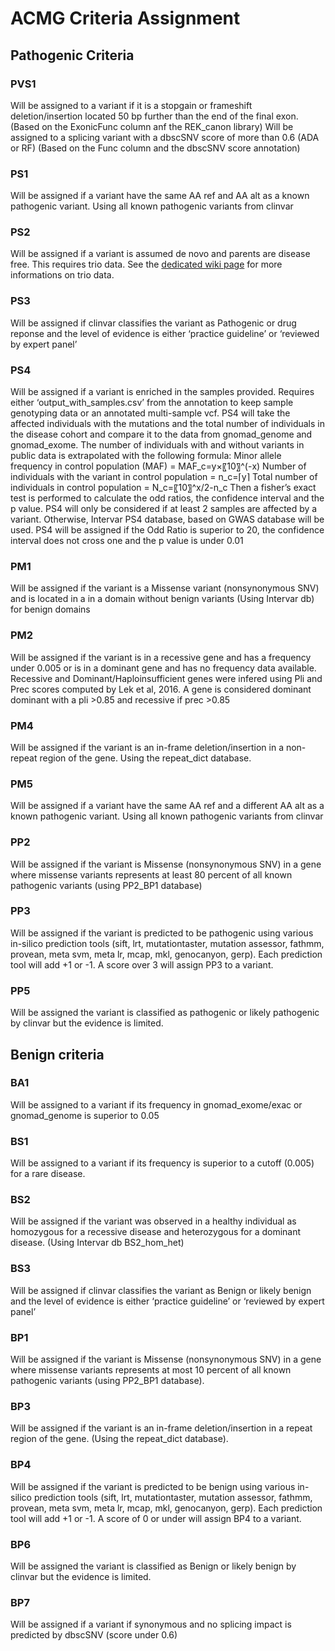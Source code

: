 # ACMG Criteria Assignment

## Pathogenic Criteria

### PVS1
Will be assigned to a variant if it is a stopgain or frameshift deletion/insertion located 50 bp further than the end of the final exon. (Based on the ExonicFunc column anf the REK_canon library) 
Will be assigned to a splicing variant with a dbscSNV score of more than 0.6 (ADA or RF) (Based on the Func column and the dbscSNV score annotation)

### PS1
Will be assigned if a variant have the same AA ref and AA alt as a known pathogenic variant.
Using all known pathogenic variants from clinvar

### PS2
Will be assigned if a variant is assumed de novo and parents are disease free. This requires trio data. See the [dedicated wiki page](https://github.com/a-xavier/tapes/wiki/Trio) for more informations on trio data.

### PS3
Will be assigned if clinvar classifies the variant as Pathogenic or drug reponse and the level of evidence is either ‘practice guideline’ or ‘reviewed by expert panel’

### PS4
Will be assigned if a variant is enriched in the samples provided. Requires either ‘output_with_samples.csv’ from the annotation to keep sample genotyping data or an annotated multi-sample vcf. PS4 will take the affected individuals with the mutations and the total number of individuals in the disease cohort and compare it to the data from gnomad_genome and gnomad_exome.
The number of individuals with and without variants in public data is extrapolated with the following formula:
Minor allele frequency in control population (MAF) = MAF_c=y×〖10〗^(-x)
Number of individuals with the variant in control population = n_c=⌈y⌉
Total number of individuals in control population = N_c=〖10〗^x/2-n_c
Then a fisher’s exact test is performed to calculate the odd ratios, the confidence interval and the p value.
PS4 will only be considered if at least 2 samples are affected by a variant. Otherwise, Intervar PS4 database, based on GWAS database will be used.
PS4 will be assigned if the Odd Ratio is superior to 20, the confidence interval does not cross one and the p value is under 0.01

### PM1
Will be assigned if the variant is a Missense variant (nonsynonymous SNV) and is located in a in a domain without benign variants (Using Intervar db) for benign domains

### PM2
Will be assigned if the variant is in a recessive gene and has a frequency under 0.005 or is in a dominant gene and has no frequency data available. Recessive and Dominant/Haploinsufficient genes were infered using Pli and Prec scores computed by Lek et al, 2016. A gene is considered dominant dominant with a pli >0.85 and recessive if prec >0.85

### PM4
Will be assigned if the variant is an in-frame deletion/insertion in a non-repeat region of the gene. Using the repeat_dict database.

### PM5
Will be assigned if a variant have the same AA ref and  a different AA alt as a known pathogenic variant.
Using all known pathogenic variants from clinvar

### PP2
Will be assigned if the variant is Missense (nonsynonymous SNV) in a gene where missense variants represents at least 80 percent of all known pathogenic variants (using PP2_BP1 database)

### PP3
Will be assigned if the variant is predicted to be pathogenic using various in-silico prediction tools (sift, lrt, mutationtaster, mutation assessor, fathmm, provean, meta svm, meta lr, mcap, mkl, genocanyon, gerp). Each prediction tool will add +1 or -1. A score over 3 will assign PP3 to a variant.

### PP5
Will be assigned the variant is classified as pathogenic or likely pathogenic by clinvar but the evidence is limited.

## Benign criteria

### BA1
Will be assigned to a variant if its frequency in gnomad_exome/exac or gnomad_genome is superior to 0.05

### BS1
Will be assigned to a variant if its frequency is superior to a cutoff (0.005) for a rare disease.

### BS2
Will be assigned if the variant was observed in a healthy individual as homozygous for a recessive disease and heterozygous for a dominant disease. (Using Intervar db BS2_hom_het)

### BS3
Will be assigned if clinvar classifies the variant as Benign or likely benign and the level of evidence is either ‘practice guideline’ or ‘reviewed by expert panel’

### BP1
Will be assigned if the variant is Missense (nonsynonymous SNV) in a gene where missense variants represents at most 10 percent of all known pathogenic variants (using PP2_BP1 database).

### BP3
Will be assigned if the variant is an in-frame deletion/insertion in a repeat region of the gene. (Using the repeat_dict database).

### BP4
Will be assigned if the variant is predicted to be benign using various in-silico prediction tools (sift, lrt, mutationtaster, mutation assessor, fathmm, provean, meta svm, meta lr, mcap, mkl, genocanyon, gerp). Each prediction tool will add +1 or -1. A score of 0 or under will assign BP4 to a variant.

### BP6
Will be assigned the variant is classified as Benign or likely benign by clinvar but the evidence is limited.

### BP7
Will be assigned if a variant if synonymous and no splicing impact is predicted by dbscSNV (score under 0.6)
 
